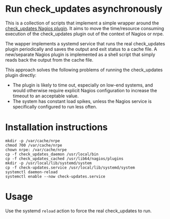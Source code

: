 Run check\_updates asynchronously
=================================

This is a collection of scripts that implement a simple wrapper around the
[check\_updates Nagios plugin](https://github.com/matteocorti/check_updates).
It aims to move the time/resource consuming execution of the check\_updates
plugin out of the context of Nagios or nrpe.

The wapper implements a systemd service that runs the real check\_updates
plugin periodically and saves the output and exit status to a cache file.
A new/separate Nagios plugin is implemented as a shell script that simply
reads back the output from the cache file.

This approach solves the following problems of running the check\_updates
plugin directly:
  - The plugin is likely to time out, especially on low-end systems, and
    would otherwise require explicit Nagios configuration to increase the
    timeout to an acceptable value.
  - The system has constant load spikes, unless the Nagios service is
    specifically configured to run less often.

# Installation instructions

```shell
mkdir -p /var/cache/nrpe
chmod 700 /var/cache/nrpe
chown nrpe: /var/cache/nrpe
cp -f check_updates_daemon /usr/local/bin
cp -f check_updates_cached /usr/lib64/nagios/plugins
mkdir -p /usr/local/lib/systemd/system
cp -f check-updates.service /usr/local/lib/systemd/system
systemctl daemon-reload
systemctl enable --now check-updates.service
```

# Usage

Use the systemd `reload` action to force the real check\_updates to run.
